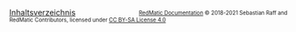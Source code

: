 [Inhaltsverzeichnis](Home) &nbsp; &nbsp; &nbsp; &nbsp; &nbsp; &nbsp; &nbsp; &nbsp; &nbsp; &nbsp; &nbsp; &nbsp; &nbsp; &nbsp; <sub><sup>
[RedMatic Documentation](https://github.com/hobbyquaker/RedMatic/wiki) © 2018-2021 Sebastian Raff and RedMatic Contributors, licensed under [CC BY-SA License 4.0](https://creativecommons.org/licenses/by-sa/4.0/)</sup></sub>